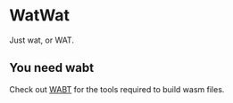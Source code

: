 # WatWat

Just wat, or WAT.

## You need wabt 

Check out [WABT](https://github.com/WebAssembly/wabt) for the tools required to build wasm files.

